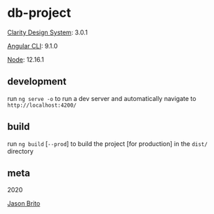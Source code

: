 # db-project

[Clarity Design System](https://clarity.design/): 3.0.1

[Angular CLI](https://github.com/angular/angular-cli): 9.1.0

[Node](https://nodejs.org/en/): 12.16.1

## development

run `ng serve -o` to run a dev server and automatically navigate to `http://localhost:4200/`

## build

run `ng build` [`--prod`] to build the project [for production] in the `dist/` directory

## meta
2020

[Jason Brito](https://github.com/brito-j)
